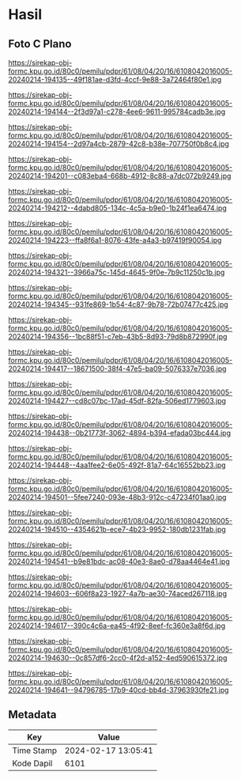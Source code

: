 # Hasil

## Foto C Plano

https://sirekap-obj-formc.kpu.go.id/80c0/pemilu/pdpr/61/08/04/20/16/6108042016005-20240214-194135--49f181ae-d3fd-4ccf-9e88-3a72464f80e1.jpg

https://sirekap-obj-formc.kpu.go.id/80c0/pemilu/pdpr/61/08/04/20/16/6108042016005-20240214-194144--2f3d97a1-c278-4ee6-9611-995784cadb3e.jpg

https://sirekap-obj-formc.kpu.go.id/80c0/pemilu/pdpr/61/08/04/20/16/6108042016005-20240214-194154--2d97a4cb-2879-42c8-b38e-707750f0b8c4.jpg

https://sirekap-obj-formc.kpu.go.id/80c0/pemilu/pdpr/61/08/04/20/16/6108042016005-20240214-194201--c083eba4-668b-4912-8c88-a7dc072b9249.jpg

https://sirekap-obj-formc.kpu.go.id/80c0/pemilu/pdpr/61/08/04/20/16/6108042016005-20240214-194212--4dabd805-134c-4c5a-b9e0-1b24f1ea6474.jpg

https://sirekap-obj-formc.kpu.go.id/80c0/pemilu/pdpr/61/08/04/20/16/6108042016005-20240214-194223--ffa8f6a1-8076-43fe-a4a3-b97419f90054.jpg

https://sirekap-obj-formc.kpu.go.id/80c0/pemilu/pdpr/61/08/04/20/16/6108042016005-20240214-194321--3966a75c-145d-4645-9f0e-7b9c11250c1b.jpg

https://sirekap-obj-formc.kpu.go.id/80c0/pemilu/pdpr/61/08/04/20/16/6108042016005-20240214-194345--931fe869-1b54-4c87-9b78-72b07477c425.jpg

https://sirekap-obj-formc.kpu.go.id/80c0/pemilu/pdpr/61/08/04/20/16/6108042016005-20240214-194356--1bc88f51-c7eb-43b5-8d93-79d8b872990f.jpg

https://sirekap-obj-formc.kpu.go.id/80c0/pemilu/pdpr/61/08/04/20/16/6108042016005-20240214-194417--18671500-38f4-47e5-ba09-5076337e7036.jpg

https://sirekap-obj-formc.kpu.go.id/80c0/pemilu/pdpr/61/08/04/20/16/6108042016005-20240214-194427--cd8c07bc-17ad-45df-82fa-506ed1779603.jpg

https://sirekap-obj-formc.kpu.go.id/80c0/pemilu/pdpr/61/08/04/20/16/6108042016005-20240214-194438--0b21773f-3062-4894-b394-efada03bc444.jpg

https://sirekap-obj-formc.kpu.go.id/80c0/pemilu/pdpr/61/08/04/20/16/6108042016005-20240214-194448--4aa1fee2-6e05-492f-81a7-64c16552bb23.jpg

https://sirekap-obj-formc.kpu.go.id/80c0/pemilu/pdpr/61/08/04/20/16/6108042016005-20240214-194501--5fee7240-093e-48b3-912c-c47234f01aa0.jpg

https://sirekap-obj-formc.kpu.go.id/80c0/pemilu/pdpr/61/08/04/20/16/6108042016005-20240214-194510--4354621b-ece7-4b23-9952-180db1231fab.jpg

https://sirekap-obj-formc.kpu.go.id/80c0/pemilu/pdpr/61/08/04/20/16/6108042016005-20240214-194541--b9e81bdc-ac08-40e3-8ae0-d78aa4464e41.jpg

https://sirekap-obj-formc.kpu.go.id/80c0/pemilu/pdpr/61/08/04/20/16/6108042016005-20240214-194603--606f8a23-1927-4a7b-ae30-74aced267118.jpg

https://sirekap-obj-formc.kpu.go.id/80c0/pemilu/pdpr/61/08/04/20/16/6108042016005-20240214-194617--390c4c6a-ea45-4f92-8eef-fc360e3a8f6d.jpg

https://sirekap-obj-formc.kpu.go.id/80c0/pemilu/pdpr/61/08/04/20/16/6108042016005-20240214-194630--0c857df6-2cc0-4f2d-a152-4ed590615372.jpg

https://sirekap-obj-formc.kpu.go.id/80c0/pemilu/pdpr/61/08/04/20/16/6108042016005-20240214-194641--94796785-17b9-40cd-bb4d-37963930fe21.jpg


## Metadata

| Key        | Value               |
| ---------- | ------------------- |
| Time Stamp | 2024-02-17 13:05:41 |
| Kode Dapil | 6101                |




